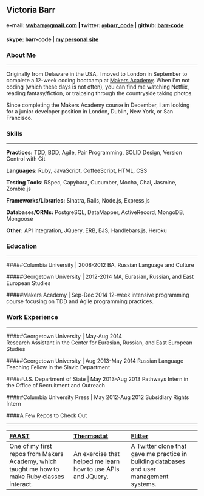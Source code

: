 ## Victoria Barr

#### e-mail: vwbarr@gmail.com | twitter: [@barr_code](https://twitter.com/barr_code) | github: [barr-code](https://github.com/barr-code)   
#### skype: barr-code | [my personal site](http://victoriabarr.herokuapp.com)

### About Me
___________________
Originally from Delaware in the USA, I moved to London in September to complete a 12-week
coding bootcamp at [Makers Academy](http://www.makersacademy.com). When I'm not coding 
(which these days is not often), you can find me watching Netflix, reading fantasy/fiction, or traipsing through 
the countryside taking photos.

Since completing the Makers Academy course in December, I am looking for a junior developer position
in London, Dublin, New York, or San Francisco.

### Skills
___________________
**Practices:** TDD, BDD, Agile, Pair Programming, SOLID Design, Version Control with Git

**Languages:** Ruby, JavaScript, CoffeeScript, HTML, CSS

**Testing Tools**: RSpec, Capybara, Cucumber, Mocha, Chai, Jasmine, Zombie.js

**Frameworks/Libraries:** Sinatra, Rails, Node.js, Express.js

**Databases/ORMs:** PostgreSQL, DataMapper, ActiveRecord, MongoDB, Mongoose

**Other:** API integration, JQuery, ERB, EJS, Handlebars.js, Heroku

### Education
___________________
#####Columbia University | 2008-2012
BA, Russian Language and Culture


#####Georgetown University | 2012-2014
MA, Eurasian, Russian, and East European Studies


#####Makers Academy | Sep-Dec 2014
12-week intensive programming course focusing on TDD and Agile programming practices.

### Work Experience
___________________
#####Georgetown University | May-Aug 2014					
Research Assistant in the Center for Eurasian, Russian, and East European Studies

#####Georgetown University | Aug 2013-May 2014
Russian Language Teaching Fellow in the Slavic Department

#####U.S. Department of State | May 2013-Aug 2013
Pathways Intern in the Office of Recruitment and Outreach

#####Columbia University Press | May 2012-Aug 2012
Subsidiary Rights Intern

####A Few Repos to Check Out
____________________
| [FAAST](https://github.com/barr-code/FAAST) | [Thermostat](https://github.com/barr-code/Thermostat) | [Flitter](https://github.com/barr-code/Flitter) |
|:--------------- |:-------- |:--------- |
| One of my first repos from Makers Academy, which taught me how to make Ruby classes interact. | An exercise that helped me learn how to use APIs and JQuery. | A Twitter clone that gave me practice in building databases and user management systems. |
